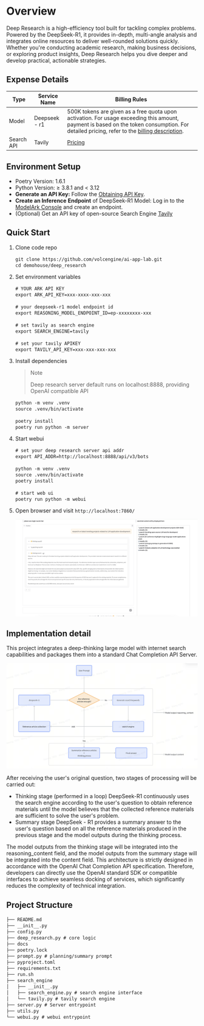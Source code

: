 # Overview

Deep Research is a high-efficiency tool built for tackling complex problems. Powered by the DeepSeek-R1, it provides in-depth, multi-angle analysis and integrates online resources to deliver well-rounded solutions quickly. Whether you're conducting academic research, making business decisions, or exploring product insights, Deep Research helps you dive deeper and develop practical, actionable strategies.

## Expense Details

| Type  | Service Name  | Billing Rules      |
| ------- | --------------- | -------------------------------------------------------------------------------------------------------------------------------------------------------------------------------------------- |
| Model | Deepseek - r1 | 500K tokens are given as a free quota upon activation. For usage exceeding this amount, payment is based on the token consumption. For detailed pricing, refer to the [billing description](https://docs.byteplus.com/en/docs/ModelArk/1099320). |
| Search API | Tavily | [Pricing](https://tavily.com/#pricing) |

## Environment Setup

- Poetry Version: 1.6.1
- Python Version: ≥ 3.8.1 and < 3.12
- **Generate an API Key:** Follow the [Obtaining API Key](https://docs.byteplus.com/en/docs/ModelArk/1399008#_1-obtaining-and-configuring-api-key).
- **Create an Inference** **Endpoint** of DeepSeek-R1 Model: Log in to the [ModelArk Console](https://console.byteplus.com/ark/region:ark-stg+ap-southeast-1/endpoint?projectName=default) and create an endpoint.
- (Optional) Get an API key of open-source Search Engine [Tavily](https://app.tavily.com/home)

## Quick Start

1. Clone code repo

   ```shell
   git clone https://github.com/volcengine/ai-app-lab.git
   cd demohouse/deep_research
   ```

2. Set environment variables

    ```shell
    # YOUR ARK API KEY
    export ARK_API_KEY=xxx-xxxx-xxx-xxx

    # your deepseek-r1 model endpoint id
    export REASONING_MODEL_ENDPOINT_ID=ep-xxxxxxxx-xxx

    # set tavily as search engine
    export SEARCH_ENGINE=tavily

    # set your tavily APIKEY
    export TAVILY_API_KEY=xxx-xxx-xxx-xxx
    ```

3. Install dependencies

   > Note
   >
   > Deep research server default runs on localhost:8888, providing OpenAI compatible API
   >

   ```shell
   python -m venv .venv
   source .venv/bin/activate

   poetry install
   poetry run python -m server
   ```

4. Start webui

   ```shell
   # set your deep research server api addr
   export API_ADDR=http://localhost:8888/api/v3/bots

   python -m venv .venv
   source .venv/bin/activate
   poetry install

   # start web ui
   poetry run python -m webui
   ```

5. Open browser and visit `http://localhost:7860/`

   ![img.png](docs/webui.png)

## Implementation detail

This project integrates a deep-thinking large model with internet search capabilities and packages them into a standard Chat Completion API Server.

![img.png](docs/img.png)

After receiving the user's original question, two stages of processing will be carried out:

- Thinking stage (performed in a loop)
  DeepSeek-R1 continuously uses the search engine according to the user's question to obtain reference materials until the model believes that the collected reference materials are sufficient to solve the user's problem.
- Summary stage
  DeepSeek - R1 provides a summary answer to the user's question based on all the reference materials produced in the previous stage and the model outputs during the thinking process.

The model outputs from the thinking stage will be integrated into the reasoning_content field, and the model outputs from the summary stage will be integrated into the content field. This architecture is strictly designed in accordance with the OpenAI Chat Completion API specification. Therefore, developers can directly use the OpenAI standard SDK or compatible interfaces to achieve seamless docking of services, which significantly reduces the complexity of technical integration.

## Project Structure

```shell
├── README.md
├── __init__.py
├── config.py
├── deep_research.py # core logic
├── docs
├── poetry.lock
├── prompt.py # planning/summary prompt
├── pyproject.toml
├── requirements.txt
├── run.sh
├── search_engine
│   ├── __init__.py
│   ├── search_engine.py # search engine interface
│   └── tavily.py # tavily search engine
├── server.py # Server entrypoint
├── utils.py
└── webui.py # webui entrypoint
```

